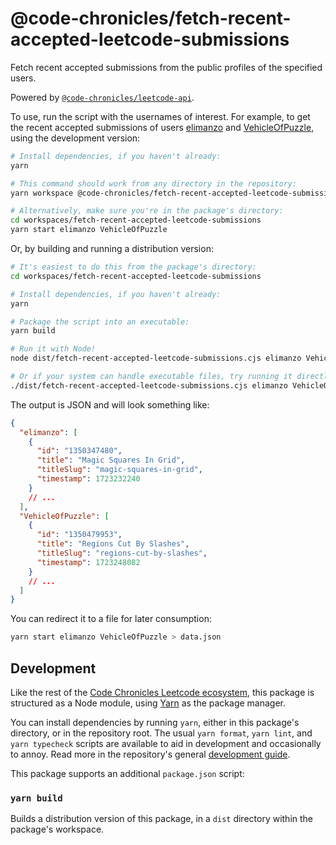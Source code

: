 # @code-chronicles/fetch-recent-accepted-leetcode-submissions

Fetch recent accepted submissions from the public profiles of the specified users.

Powered by [`@code-chronicles/leetcode-api`](../leetcode-api/).

To use, run the script with the usernames of interest. For example, to get the recent accepted submissions of users [elimanzo](https://leetcode.com/u/elimanzo/) and [VehicleOfPuzzle](https://leetcode.com/u/VehicleOfPuzzle/), using the development version:

```sh
# Install dependencies, if you haven't already:
yarn

# This command should work from any directory in the repository:
yarn workspace @code-chronicles/fetch-recent-accepted-leetcode-submissions elimanzo VehicleOfPuzzle

# Alternatively, make sure you're in the package's directory:
cd workspaces/fetch-recent-accepted-leetcode-submissions
yarn start elimanzo VehicleOfPuzzle
```

Or, by building and running a distribution version:

```sh
# It's easiest to do this from the package's directory:
cd workspaces/fetch-recent-accepted-leetcode-submissions

# Install dependencies, if you haven't already:
yarn

# Package the script into an executable:
yarn build

# Run it with Node!
node dist/fetch-recent-accepted-leetcode-submissions.cjs elimanzo VehicleOfPuzzle

# Or if your system can handle executable files, try running it directly:
./dist/fetch-recent-accepted-leetcode-submissions.cjs elimanzo VehicleOfPuzzle
```

The output is JSON and will look something like:

```json
{
  "elimanzo": [
    {
      "id": "1350347480",
      "title": "Magic Squares In Grid",
      "titleSlug": "magic-squares-in-grid",
      "timestamp": 1723232240
    }
    // ...
  ],
  "VehicleOfPuzzle": [
    {
      "id": "1350479953",
      "title": "Regions Cut By Slashes",
      "titleSlug": "regions-cut-by-slashes",
      "timestamp": 1723248082
    }
    // ...
  ]
}
```

You can redirect it to a file for later consumption:

```sh
yarn start elimanzo VehicleOfPuzzle > data.json
```

## Development

Like the rest of the [Code Chronicles Leetcode ecosystem](../../), this package is structured as a Node module, using [Yarn](https://yarnpkg.com/) as the package manager.

You can install dependencies by running `yarn`, either in this package's directory, or in the repository root. The usual `yarn format`, `yarn lint`, and `yarn typecheck` scripts are available to aid in development and occasionally to annoy. Read more in the repository's general [development guide](../../DEVELOPMENT.md).

This package supports an additional `package.json` script:

### `yarn build`

Builds a distribution version of this package, in a `dist` directory within the package's workspace.
